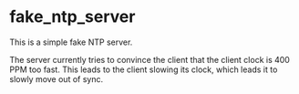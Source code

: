 fake_ntp_server
===============

This is a simple fake NTP server.

The server currently tries to convince the client that the client clock is 400 PPM too fast.
This leads to the client slowing its clock, which leads it to slowly move out of sync.
